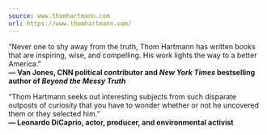 ```yaml
---
source: www.thomhartmann.com
url: https://www.thomhartmann.com/
---
```


“Never one to shy away from the truth, Thom Hartmann has written books that are inspiring, wise, and compelling. His work lights the way to a better America.”  
**― Van Jones, CNN political contributor and _New York Times_ bestselling author of _Beyond the Messy Truth_**

“Thom Hartmann seeks out interesting subjects from such disparate outposts of curiosity that you have to wonder whether or not he uncovered them or they selected him.”  
**― Leonardo DiCaprio, actor, producer, and environmental activist**

